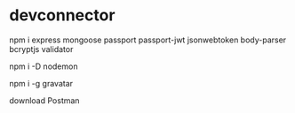# devconnector

npm i express mongoose passport passport-jwt jsonwebtoken body-parser bcryptjs validator

npm i -D nodemon

npm i -g gravatar 

download Postman
